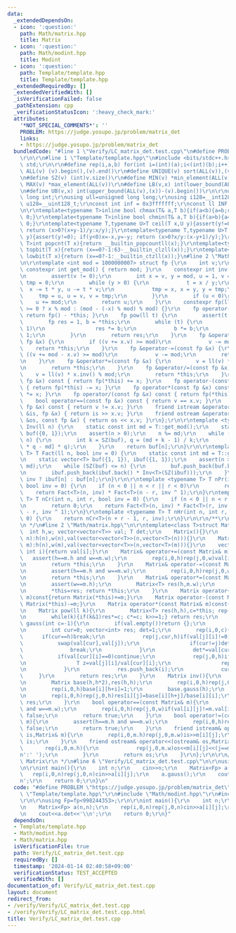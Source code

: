 ```yaml
---
data:
  _extendedDependsOn:
  - icon: ':question:'
    path: Math/matrix.hpp
    title: Matrix
  - icon: ':question:'
    path: Math/modint.hpp
    title: Modint
  - icon: ':question:'
    path: Template/template.hpp
    title: Template/template.hpp
  _extendedRequiredBy: []
  _extendedVerifiedWith: []
  _isVerificationFailed: false
  _pathExtension: cpp
  _verificationStatusIcon: ':heavy_check_mark:'
  attributes:
    '*NOT_SPECIAL_COMMENTS*': ''
    PROBLEM: https://judge.yosupo.jp/problem/matrix_det
    links:
    - https://judge.yosupo.jp/problem/matrix_det
  bundledCode: "#line 1 \"Verify/LC_matrix_det.test.cpp\"\n#define PROBLEM \"https://judge.yosupo.jp/problem/matrix_det\"\
    \r\n\r\n#line 1 \"Template/template.hpp\"\n#include <bits/stdc++.h>\r\nusing namespace\
    \ std;\r\n\r\n#define rep(i,a,b) for(int i=(int)(a);i<(int)(b);i++)\r\n#define\
    \ ALL(v) (v).begin(),(v).end()\r\n#define UNIQUE(v) sort(ALL(v)),(v).erase(unique(ALL(v)),(v).end())\r\
    \n#define SZ(v) (int)v.size()\r\n#define MIN(v) *min_element(ALL(v))\r\n#define\
    \ MAX(v) *max_element(ALL(v))\r\n#define LB(v,x) int(lower_bound(ALL(v),(x))-(v).begin())\r\
    \n#define UB(v,x) int(upper_bound(ALL(v),(x))-(v).begin())\r\n\r\nusing ll=long\
    \ long int;\r\nusing ull=unsigned long long;\r\nusing i128=__int128_t;\r\nusing\
    \ u128=__uint128_t;\r\nconst int inf = 0x3fffffff;\r\nconst ll INF = 0x1fffffffffffffff;\r\
    \n\r\ntemplate<typename T>inline bool chmax(T& a,T b){if(a<b){a=b;return 1;}return\
    \ 0;}\r\ntemplate<typename T>inline bool chmin(T& a,T b){if(a>b){a=b;return 1;}return\
    \ 0;}\r\ntemplate<typename T,typename U>T ceil(T x,U y){assert(y!=0); if(y<0)x=-x,y=-y;\
    \ return (x>0?(x+y-1)/y:x/y);}\r\ntemplate<typename T,typename U>T floor(T x,U\
    \ y){assert(y!=0); if(y<0)x=-x,y=-y; return (x>0?x/y:(x-y+1)/y);}\r\ntemplate<typename\
    \ T>int popcnt(T x){return __builtin_popcountll(x);}\r\ntemplate<typename T>int\
    \ topbit(T x){return (x==0?-1:63-__builtin_clzll(x));}\r\ntemplate<typename T>int\
    \ lowbit(T x){return (x==0?-1:__builtin_ctzll(x));}\n#line 2 \"Math/modint.hpp\"\
    \n\r\ntemplate <int mod = 1000000007> struct fp {\r\n    int v;\r\n    static\
    \ constexpr int get_mod() { return mod; }\r\n    constexpr int inv() const {\r\
    \n        assert(v != 0);\r\n        int x = v, y = mod, u = 1, v = 0, t = 0,\
    \ tmp = 0;\r\n        while (y > 0) {\r\n            t = x / y;\r\n          \
    \  x -= t * y, u -= t * v;\r\n            tmp = x, x = y, y = tmp;\r\n       \
    \     tmp = u, u = v, v = tmp;\r\n        }\r\n        if (u < 0)\r\n        \
    \    u += mod;\r\n        return u;\r\n    }\r\n    constexpr fp(ll x = 0) : v(x\
    \ >= 0 ? x % mod : (mod - (-x) % mod) % mod) {}\r\n    fp operator-() const {\
    \ return fp() - *this; }\r\n    fp pow(ll t) {\r\n        assert(t >= 0);\r\n\
    \        fp res = 1, b = *this;\r\n        while (t) {\r\n            if (t &\
    \ 1)\r\n                res *= b;\r\n            b *= b;\r\n            t >>=\
    \ 1;\r\n        }\r\n        return res;\r\n    }\r\n    fp &operator+=(const\
    \ fp &x) {\r\n        if ((v += x.v) >= mod)\r\n            v -= mod;\r\n    \
    \    return *this;\r\n    }\r\n    fp &operator-=(const fp &x) {\r\n        if\
    \ ((v += mod - x.v) >= mod)\r\n            v -= mod;\r\n        return *this;\r\
    \n    }\r\n    fp &operator*=(const fp &x) {\r\n        v = ll(v) * x.v % mod;\r\
    \n        return *this;\r\n    }\r\n    fp &operator/=(const fp &x) {\r\n    \
    \    v = ll(v) * x.inv() % mod;\r\n        return *this;\r\n    }\r\n    fp operator+(const\
    \ fp &x) const { return fp(*this) += x; }\r\n    fp operator-(const fp &x) const\
    \ { return fp(*this) -= x; }\r\n    fp operator*(const fp &x) const { return fp(*this)\
    \ *= x; }\r\n    fp operator/(const fp &x) const { return fp(*this) /= x; }\r\n\
    \    bool operator==(const fp &x) const { return v == x.v; }\r\n    bool operator!=(const\
    \ fp &x) const { return v != x.v; }\r\n    friend istream &operator>>(istream\
    \ &is, fp &x) { return is >> x.v; }\r\n    friend ostream &operator<<(ostream\
    \ &os, const fp &x) { return os << x.v; }\r\n};\r\n\r\ntemplate <typename T> T\
    \ Inv(ll n) {\r\n    static const int md = T::get_mod();\r\n    static vector<T>\
    \ buf({0, 1});\r\n    assert(n > 0);\r\n    n %= md;\r\n    while (SZ(buf) <=\
    \ n) {\r\n        int k = SZ(buf), q = (md + k - 1) / k;\r\n        buf.push_back(buf[k\
    \ * q - md] * q);\r\n    }\r\n    return buf[n];\r\n}\r\n\r\ntemplate <typename\
    \ T> T Fact(ll n, bool inv = 0) {\r\n    static const int md = T::get_mod();\r\
    \n    static vector<T> buf({1, 1}), ibuf({1, 1});\r\n    assert(n >= 0 and n <\
    \ md);\r\n    while (SZ(buf) <= n) {\r\n        buf.push_back(buf.back() * SZ(buf));\r\
    \n        ibuf.push_back(ibuf.back() * Inv<T>(SZ(ibuf)));\r\n    }\r\n    return\
    \ inv ? ibuf[n] : buf[n];\r\n}\r\n\r\ntemplate <typename T> T nPr(int n, int r,\
    \ bool inv = 0) {\r\n    if (n < 0 || n < r || r < 0)\r\n        return 0;\r\n\
    \    return Fact<T>(n, inv) * Fact<T>(n - r, inv ^ 1);\r\n}\r\ntemplate <typename\
    \ T> T nCr(int n, int r, bool inv = 0) {\r\n    if (n < 0 || n < r || r < 0)\r\
    \n        return 0;\r\n    return Fact<T>(n, inv) * Fact<T>(r, inv ^ 1) * Fact<T>(n\
    \ - r, inv ^ 1);\r\n}\r\ntemplate <typename T> T nHr(int n, int r, bool inv =\
    \ 0) {\r\n    return nCr<T>(n + r - 1, r, inv);\r\n}\r\n\r\n/**\r\n * @brief Modint\r\
    \n */\n#line 2 \"Math/matrix.hpp\"\n\r\ntemplate<class T>struct Matrix{\r\n  \
    \  int h,w; vector<vector<T>> val; T det;\r\n    Matrix(){}\r\n    Matrix(int\
    \ n):h(n),w(n),val(vector<vector<T>>(n,vector<T>(n))){}\r\n    Matrix(int n,int\
    \ m):h(n),w(m),val(vector<vector<T>>(n,vector<T>(m))){}\r\n    vector<T>& operator[](const\
    \ int i){return val[i];}\r\n    Matrix& operator+=(const Matrix& m){\r\n     \
    \   assert(h==m.h and w==m.w);\r\n        rep(i,0,h)rep(j,0,w)val[i][j]+=m.val[i][j];\r\
    \n        return *this;\r\n    }\r\n    Matrix& operator-=(const Matrix& m){\r\
    \n        assert(h==m.h and w==m.w);\r\n        rep(i,0,h)rep(j,0,w)val[i][j]-=m.val[i][j];\r\
    \n        return *this;\r\n    }\r\n    Matrix& operator*=(const Matrix& m){\r\
    \n        assert(w==m.h);\r\n        Matrix<T> res(h,m.w);\r\n        rep(i,0,h)rep(j,0,m.w)rep(k,0,w)res.val[i][j]+=val[i][k]*m.val[k][j];\r\
    \n        *this=res; return *this;\r\n    }\r\n    Matrix operator+(const Matrix&\
    \ m)const{return Matrix(*this)+=m;}\r\n    Matrix operator-(const Matrix& m)const{return\
    \ Matrix(*this)-=m;}\r\n    Matrix operator*(const Matrix& m)const{return Matrix(*this)*=m;}\r\
    \n    Matrix pow(ll k){\r\n        Matrix<T> res(h,h),c=*this; rep(i,0,h)res.val[i][i]=1;\r\
    \n        while(k){if(k&1)res*=c; c*=c; k>>=1;} return res;\r\n    }\r\n    vector<int>\
    \ gauss(int c=-1){\r\n        if(val.empty())return {};\r\n        if(c==-1)c=w;\r\
    \n        int cur=0; vector<int> res; det=1;\r\n        rep(i,0,c){\r\n      \
    \      if(cur==h)break;\r\n            rep(j,cur,h)if(val[j][i]!=0){\r\n     \
    \           swap(val[cur],val[j]);\r\n                if(cur!=j)det*=-1;\r\n \
    \               break;\r\n            }\r\n            det*=val[cur][i];\r\n \
    \           if(val[cur][i]==0)continue;\r\n            rep(j,0,h)if(j!=cur){\r\
    \n                T z=val[j][i]/val[cur][i];\r\n                rep(k,i,w)val[j][k]-=val[cur][k]*z;\r\
    \n            }\r\n            res.push_back(i);\r\n            cur++;\r\n   \
    \     }\r\n        return res;\r\n    }\r\n    Matrix inv(){\r\n        assert(h==w);\r\
    \n        Matrix base(h,h*2),res(h,h);\r\n        rep(i,0,h)rep(j,0,h)base[i][j]=val[i][j];\r\
    \n        rep(i,0,h)base[i][h+i]=1;\r\n        base.gauss(h);\r\n        det=base.det;\r\
    \n        rep(i,0,h)rep(j,0,h)res[i][j]=base[i][h+j]/base[i][i];\r\n        return\
    \ res;\r\n    }\r\n    bool operator==(const Matrix& m){\r\n        assert(h==m.h\
    \ and w==m.w);\r\n        rep(i,0,h)rep(j,0,w)if(val[i][j]!=m.val[i][j])return\
    \ false;\r\n        return true;\r\n    }\r\n    bool operator!=(const Matrix&\
    \ m){\r\n        assert(h==m.h and w==m.w);\r\n        rep(i,0,h)rep(j,0,w)if(val[i][j]==m.val[i][j])return\
    \ false;\r\n        return true;\r\n    }\r\n    friend istream& operator>>(istream&\
    \ is,Matrix& m){\r\n        rep(i,0,m.h)rep(j,0,m.w)is>>m[i][j];\r\n        return\
    \ is;\r\n    }\r\n    friend ostream& operator<<(ostream& os,Matrix& m){\r\n \
    \       rep(i,0,m.h){\r\n            rep(j,0,m.w)os<<m[i][j]<<(j==m.w-1 and i!=m.h-1?'\\\
    n':' ');\r\n        }\r\n        return os;\r\n    }\r\n};\r\n\r\n/**\r\n * @brief\
    \ Matrix\r\n */\n#line 6 \"Verify/LC_matrix_det.test.cpp\"\n\r\nusing Fp=fp<998244353>;\r\
    \n\r\nint main(){\r\n    int n;\r\n    cin>>n;\r\n    Matrix<Fp> a(n,n);\r\n \
    \   rep(i,0,n)rep(j,0,n)cin>>a[i][j];\r\n    a.gauss();\r\n    cout<<a.det<<'\\\
    n';\r\n    return 0;\r\n}\n"
  code: "#define PROBLEM \"https://judge.yosupo.jp/problem/matrix_det\"\r\n\r\n#include\
    \ \"Template/template.hpp\"\r\n#include \"Math/modint.hpp\"\r\n#include \"Math/matrix.hpp\"\
    \r\n\r\nusing Fp=fp<998244353>;\r\n\r\nint main(){\r\n    int n;\r\n    cin>>n;\r\
    \n    Matrix<Fp> a(n,n);\r\n    rep(i,0,n)rep(j,0,n)cin>>a[i][j];\r\n    a.gauss();\r\
    \n    cout<<a.det<<'\\n';\r\n    return 0;\r\n}"
  dependsOn:
  - Template/template.hpp
  - Math/modint.hpp
  - Math/matrix.hpp
  isVerificationFile: true
  path: Verify/LC_matrix_det.test.cpp
  requiredBy: []
  timestamp: '2024-01-14 02:40:58+09:00'
  verificationStatus: TEST_ACCEPTED
  verifiedWith: []
documentation_of: Verify/LC_matrix_det.test.cpp
layout: document
redirect_from:
- /verify/Verify/LC_matrix_det.test.cpp
- /verify/Verify/LC_matrix_det.test.cpp.html
title: Verify/LC_matrix_det.test.cpp
---
```

